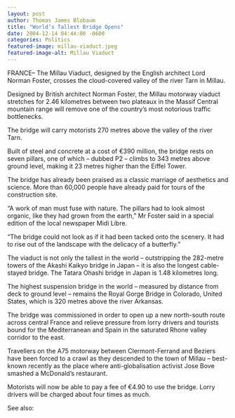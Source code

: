 ```yaml
---
layout: post
author: Thomas James Blobaum 
title: "World’s Tallest Bridge Opens"
date: 2004-12-14 04:44:00 -0600
categories: Politics
featured-image: millau-viaduct.jpeg
featured-image-alt: Millau Viaduct 
---
```

FRANCE– The Millau Viaduct, designed by the English architect Lord Norman Foster, crosses the cloud-covered valley of the river Tarn in Millau.

Designed by British architect Norman Foster, the Millau motorway viaduct stretches for 2.46 kilometres between two plateaux in the Massif Central mountain range will remove one of the country’s most notorious traffic bottlenecks.

The bridge will carry motorists 270 metres above the valley of the river Tarn.

Built of steel and concrete at a cost of €390 million, the bridge rests on seven pillars, one of which – dubbed P2 – climbs to 343 metres above ground level, making it 23 metres higher than the Eiffel Tower.

The bridge has already been praised as a classic marriage of aesthetics and science. More than 60,000 people have already paid for tours of the construction site.

“A work of man must fuse with nature. The pillars had to look almost organic, like they had grown from the earth,” Mr Foster said in a special edition of the local newspaper Midi Libre.

“The bridge could not look as if it had been tacked onto the scenery. It had to rise out of the landscape with the delicacy of a butterfly.”

The viaduct is not only the tallest in the world – outstripping the 282-metre towers of the Akashi Kaikyo bridge in Japan – it is also the longest cable-stayed bridge. The Tatara Ohashi bridge in Japan is 1.48 kilometres long.

The highest suspension bridge in the world – measured by distance from deck to ground level – remains the Royal Gorge Bridge in Colorado, United States, which is 320 metres above the river Arkansas.

The bridge was commissioned in order to open up a new north-south route across central France and relieve pressure from lorry drivers and tourists bound for the Mediterranean and Spain in the saturated Rhone valley corridor to the east.

Travellers on the A75 motorway between Clermont-Ferrand and Beziers have been forced to a crawl as they descended to the town of Millau – best-known recently as the place where anti-globalisation activist Jose Bove smashed a McDonald’s restaurant.

Motorists will now be able to pay a fee of €4.90 to use the bridge. Lorry drivers will be charged about four times as much.

See also: 
<a href="http://thenewworldpost.com/politics/2022/02/22/9-11-sequence.html" data-iframely-url></a>
